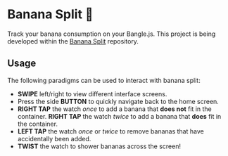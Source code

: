 # Banana Split 🍌

Track your banana consumption on your Bangle.js. This project is being developed within the [Banana Split](https://github.com/Johoseph/banana-split) repository.

## Usage

The following paradigms can be used to interact with banana split:

- **SWIPE** left/right to view different interface screens.
- Press the side **BUTTON** to quickly navigate back to the home screen.
- **RIGHT TAP** the watch _once_ to add a banana that **does not** fit in the container. **RIGHT TAP** the watch _twice_ to add a banana that **does** fit in the container.
- **LEFT TAP** the watch _once_ or _twice_ to remove bananas that have accidentally been added.
- **TWIST** the watch to shower bananas across the screen!
